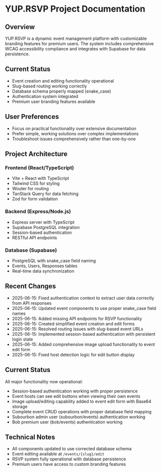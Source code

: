 # YUP.RSVP Project Documentation

## Overview
YUP.RSVP is a dynamic event management platform with customizable branding features for premium users. The system includes comprehensive WCAG accessibility compliance and integrates with Supabase for data persistence.

## Current Status
- Event creation and editing functionality operational
- Slug-based routing working correctly
- Database schema properly mapped (snake_case)
- Authentication system integrated
- Premium user branding features available

## User Preferences
- Focus on practical functionality over extensive documentation
- Prefer simple, working solutions over complex implementations
- Troubleshoot issues comprehensively rather than one-by-one

## Project Architecture

### Frontend (React/TypeScript)
- Vite + React with TypeScript
- Tailwind CSS for styling
- Wouter for routing
- TanStack Query for data fetching
- Zod for form validation

### Backend (Express/Node.js)
- Express server with TypeScript
- Supabase PostgreSQL integration
- Session-based authentication
- RESTful API endpoints

### Database (Supabase)
- PostgreSQL with snake_case field naming
- Events, Users, Responses tables
- Real-time data synchronization

## Recent Changes
- 2025-06-15: Fixed authentication context to extract user data correctly from API responses
- 2025-06-15: Updated event components to use proper snake_case field names
- 2025-06-15: Added missing API endpoints for RSVP functionality
- 2025-06-15: Created simplified event creation and edit forms
- 2025-06-15: Resolved routing issues with slug-based event URLs
- 2025-06-15: Implemented session-based authentication with persistent login state
- 2025-06-15: Added comprehensive image upload functionality to event edit form
- 2025-06-15: Fixed host detection logic for edit button display

## Current Status
All major functionality now operational:
- Session-based authentication working with proper persistence
- Event hosts can see edit buttons when viewing their own events
- Image upload/editing capability added to event edit form with Base64 storage
- Complete event CRUD operations with proper database field mapping
- Subourbon admin user (subourbon/events) authentication working
- Bob premium user (bob/events) authentication working

## Technical Notes
- All components updated to use corrected database schema
- Event editing available at `/events/{slug}/edit`
- RSVP system fully operational with database persistence
- Premium users have access to custom branding features